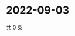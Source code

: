 # 2022-09-03

共 0 条

<!-- BEGIN WEIBO -->
<!-- 最后更新时间 Sat Sep 03 2022 01:20:37 GMT+0800 (China Standard Time) -->

<!-- END WEIBO -->
